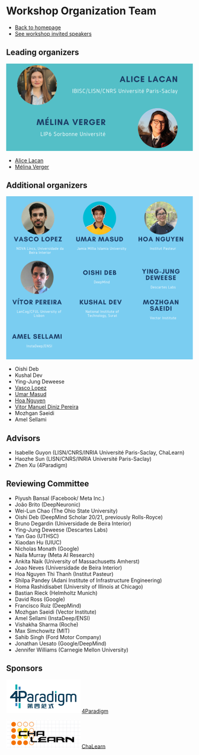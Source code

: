 # Workshop Organization Team

* [Back to homepage](./)
* [See workshop invited speakers](./speakers-page.md)


## Leading organizers

<p align="center">
  <img src="imgs/leading_organizers_banner.PNG" width="850" />
</p>

* [Alice Lacan](https://www.linkedin.com/in/alice-lacan/)
* [Mélina Verger](https://melinaverger.GitHub.io/)


## Additional organizers

<p align="center">
  <img src="imgs/additional_organizers.PNG" width="850" />
</p>

* Oishi Deb
* Kushal Dev
* Ying-Jung Deweese
* [Vasco Lopez](https://www.linkedin.com/in/vasco-lopes/)
* [Umar Masud](https://umar07.github.io/)
* [Hoa Nguyen](https://www.linkedin.com/in/hoa-nguyen-95a127104)
* [Vitor Manuel Diniz Pereira](https://scholar.google.com/citations?user=aF-fuJgAAAAJ&hl=en)
* Mozhgan Saeidi
* Amel Sellami

## Advisors
* Isabelle Guyon (LISN/CNRS/INRIA Université Paris-Saclay, ChaLearn)
* Haozhe Sun (LISN/CNRS/INRIA Université Paris-Saclay)
* Zhen Xu (4Paradigm)

## Reviewing Committee
* Piyush Bansal (Facebook/ Meta Inc.)
* João Brito (DeepNeuronic)
* Wei-Lun Chao (The Ohio State University)
* Oishi Deb (DeepMind Scholar 20/21, previously Rolls-Royce)
* Bruno Degardin (Universidade de Beira Interior)
* Ying-Jung Deweese (Descartes Labs)
* Yan Gao (UTHSC)
* Xiaodan Hu (UIUC)
* Nicholas Monath (Google)
* Naila Murray (Meta AI Research)
* Ankita Naik (University of Massachusetts Amherst)
* Joao Neves (Universidade de Beira Interior)
* Hoa Nguyen Thi Thanh (Institut Pasteur)
* Shilpa Pandey (Adani Institute of Infrastructure Engineering)
* Homa Rashidisabet (University of Illinois at Chicago)
* Bastian Rieck (Helmholtz Munich)
* David Ross (Google)
* Francisco Ruiz (DeepMind)
* Mozhgan Saeidi (Vector Institute)
* Amel Sellami (InstaDeep/ENSI)
* Vishakha Sharma (Roche)
* Max Simchowitz (MIT)
* Sahib Singh (Ford Motor Company)
* Jonathan Uesato (Google/DeepMind)
* Jennifer Williams (Carnegie Mellon University)

## Sponsors

<img src="imgs/4p_logo.png" width="200" />   [4Paradigm](https://en.4paradigm.com/index.html)

<img src="imgs/chalearn_logo.png" width="200" />  [ChaLearn](http://www.chalearn.org/)
